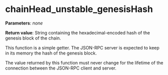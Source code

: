 # chainHead_unstable_genesisHash

**Parameters**: *none*

**Return value**: String containing the hexadecimal-encoded hash of the genesis block of the chain.

This function is a simple getter. The JSON-RPC server is expected to keep in its memory the hash of the genesis block.

The value returned by this function must never change for the lifetime of the connection between the JSON-RPC client and server.
